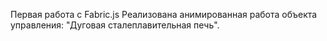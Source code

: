 Первая работа с Fabric.js 
Реализована анимированная работа объекта управления: "Дуговая сталеплавительная печь".
